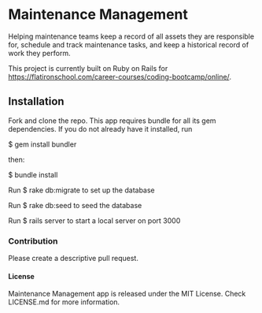 # Maintenance Management

Helping maintenance teams keep a record of all assets they are responsible for, schedule and track maintenance tasks, and keep a historical record of work they perform.

This project is currently built on Ruby on Rails for https://flatironschool.com/career-courses/coding-bootcamp/online/.

## Installation

Fork and clone the repo. This app requires bundle for all its gem dependencies. If you do not already have it installed, run

$ gem install bundler

then:

$ bundle install

Run $ rake db:migrate to set up the database

Run $ rake db:seed to seed the database

Run $ rails server to start a local server on port 3000

### Contribution
Please create a descriptive pull request.

#### License
Maintenance Management app is released under the MIT License. Check LICENSE.md for more information.
